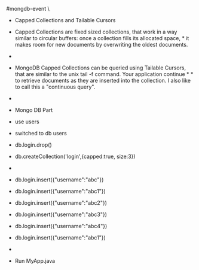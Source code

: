 #mongdb-event
\\

* Capped Collections and Tailable Cursors
* Capped Collections are fixed sized collections, that work in a way similar to circular buffers: once a collection fills its allocated space, * it makes room for new documents by overwriting the oldest documents.
*
* MongoDB Capped Collections can be queried using Tailable Cursors, that are similar to the unix tail -f command.  Your application continue * * to retrieve documents as they are inserted into the collection. I also like to call this a "continuous query".
*
* Mongo DB Part
* use users
* switched to db users
* db.login.drop()
* db.createCollection('login',{capped:true, size:3})
*
* db.login.insert({"username":"abc"})
* db.login.insert({"username":"abc1"})
* db.login.insert({"username":"abc2"})
* db.login.insert({"username":"abc3"})
* db.login.insert({"username":"abc4"})
* db.login.insert({"username":"abc1"})


*
* Run MyApp.java
